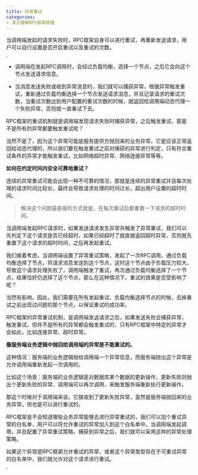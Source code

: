 ```yaml
---
title: 异常重试
categories: 
- 深入理解RPC框架原理
---
```


当调用端发起的请求失败时，RPC框架自身可以进行重试，再重新发送请求，用户可以自行设置是否开启重试以及重试的次数。

<img src="https://img-blog.csdnimg.cn/83ca5fdec28d4965818e271a6abd84a9.png" style="zoom:25%;" />

* 调用端在发起RPC调用时，会经过负载均衡，选择一个节点，之后它会向这个节点发送请求信息。

* 当消息发送失败或收到异常消息时，我们就可以捕获异常，根据异常触发重试，重新通过负载均衡选择一个节点发送请求消息，并且记录请求的重试次数，当重试次数达到用户配置的重试次数的时候，就返回给调用端动态代理一个失败异常，否则就一直重试下去。

RPC框架的重试机制就是调用端发现请求失败时捕获异常，之后触发重试，那是不是所有的异常都要触发重试呢？

当然不是了，因为这个异常可能是服务提供方抛回来的业务异常，它是应该正常返回给动态代理的，所以我们要在触发重试之前对捕获的异常进行判定，只有符合重试条件的异常才能触发重试，比如网络超时异常、网络连接异常等等。

**如何在约定时间内安全可靠地重试？**

连续的异常重试可能会出现一种不可靠的情况，那就是连续的异常重试并且每次处理的请求时间比较长，最终会导致请求处理的时间过长，超出用户设置的超时时间。

> 解决这个问题最直接的方式就是，在每次重试后都重置一下请求的超时时间。

当调用端发起RPC请求时，如果发送请求发生异常并触发了异常重试，我们可以先判定下这个请求是否已经超时，如果已经超时了就直接返回超时异常，否则就先重置下这个请求的超时时间，之后再发起重试。

我们接着考虑，当调用端设置了异常重试策略，发起了一次RPC调用，通过负载均衡选择了节点，将请求消息发送到这个节点，这时这个节点由于负载压力较大，导致这个请求处理失败了，调用端触发了重试，再次通过负载均衡选择了一个节点，结果恰好仍选择了这个节点，那么在这种情况下，重试的效果是否受影响了呢？

当然有影响。因此，我们需要在所有发起重试、负载均衡选择节点的时候，去掉重试之前出现过问题的那个节点，以保证重试的成功率。

RPC框架的异常重试机制，是调用端发送请求之后，如果发送失败会捕获异常，触发重试，但并不是所有的异常都会触发重试的，只有RPC框架中特定的异常才会如此，比如连接异常、超时异常。

**像服务端业务逻辑中抛回给调用端的异常是不能重试的。**

这种情况：服务端的业务逻辑抛给调用端一个异常信息，而服务端抛出这个异常是允许调用端重新发起一次调用的。

比如这个场景：服务端的业务逻辑是对数据库某个数据的更新操作，更新失败则抛出个更新失败的异常，调用端可以再次调用，来触发服务端重新执行更新操作。

那这个时候对于调用端来说，它接收到了更新失败异常，虽然是服务端抛回来的业务异常，但也是可以进行重试的。

RPC框架是不会知道哪些业务异常能够去进行异常重试的，我们可以加个重试异常的白名单，用户可以将允许重试的异常加入到这个白名单中。当调用端发起调用，并且配置了异常重试策略，捕获到异常之后，我们就可以采用这样的异常处理策略。

如果这个异常是RPC框架允许重试的异常，或者这个异常类型存在于可重试异常的白名单中，我们就允许对这个请求进行重试。

<img src="https://img-blog.csdnimg.cn/59ca5e902be24265a9f412234408fc9e.png" style="zoom:25%;" />